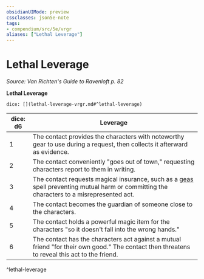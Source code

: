 ```yaml
---
obsidianUIMode: preview
cssclasses: json5e-note
tags:
- compendium/src/5e/vrgr
aliases: ["Lethal Leverage"]
---
```

# Lethal Leverage
*Source: Van Richten's Guide to Ravenloft p. 82* 

**Lethal Leverage**

`dice: [](lethal-leverage-vrgr.md#^lethal-leverage)`

| dice: d6 | Leverage |
|----------|----------|
| 1 | The contact provides the characters with noteworthy gear to use during a request, then collects it afterward as evidence. |
| 2 | The contact conveniently "goes out of town," requesting characters report to them in writing. |
| 3 | The contact requests magical insurance, such as a [geas](/Systems/5e/spells/geas.md) spell preventing mutual harm or committing the characters to a misrepresented act. |
| 4 | The contact becomes the guardian of someone close to the characters. |
| 5 | The contact holds a powerful magic item for the characters "so it doesn't fall into the wrong hands." |
| 6 | The contact has the characters act against a mutual friend "for their own good." The contact then threatens to reveal this act to the friend. |
^lethal-leverage